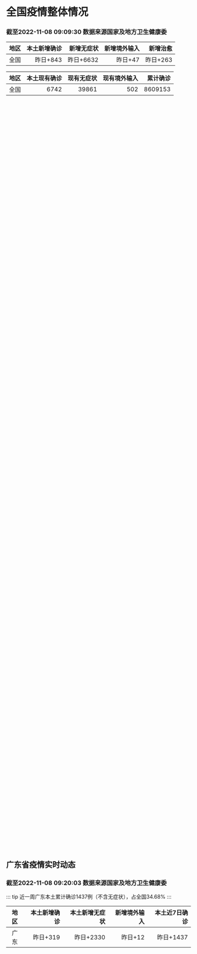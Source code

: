 
# 全国疫情整体情况
### 截至2022-11-08 09:09:30 数据来源国家及地方卫生健康委

|地区|本土新增确诊|新增无症状|新增境外输入|新增治愈|
|:--:|---:|---:|---:|---:|
|全国|昨日+843|昨日+6632|昨日+47|昨日+263|

|地区|本土现有确诊|现有无症状|现有境外输入|累计确诊|
|:--:|---:|---:|---:|---:|
|全国|6742|39861|502|8609153|

<ChinaMap :dataList="dataList" :title="title"/>

<div id="chinaDayModify" style="width:100%;height:500px;margin-bottom:10px;"></div>
<div id="chinaAddHistoryData" style="width:100%;height:500px;margin-bottom:10px;"></div>
<div id="chinaNowHistoryData" style="width:100%;height:500px;margin-bottom:10px;"></div>
<div id="chinaTotalHistoryData" style="width:100%;height:500px;margin-bottom:10px;"></div>


## 广东省疫情实时动态
### 截至2022-11-08 09:20:03 数据来源国家及地方卫生健康委

::: tip 近一周广东本土累计确诊1437例（不含无症状），占全国34.68%
:::

|地区|本土新增确诊|本土新增无症状|新增境外输入|本土近7日确诊|
|:--:|---:|---:|---:|---:|
|广东|昨日+319|昨日+2330|昨日+12|昨日+1437|

<div id="guangdongModify" style="width:100%;height:500px;margin-bottom:10px;"></div>
<div id="guangdongTotalHistory" style="width:100%;height:500px;margin-bottom:10px;"></div>
<div id="guangzhouModifyHistory" style="width:100%;height:500px;margin-bottom:10px;"></div>


<script>
import * as echarts from 'echarts'
export default {
  data(){
    return {
      title: '新增本土确诊',
      dataList: [{name: '台湾', value: 0, addList: []},{name: '香港', value: 0, addList: []},{name: '湖北', value: 0, addList: []},{name: '上海', value: 0, addList: []},{name: '吉林', value: 0, addList: []},{name: '广东', value: 319, addList: [{name: '广州', num: 232},
{name: '茂名', num: 45},
{name: '汕头', num: 25},
{name: '清远', num: 12},
{name: '佛山', num: 2},
]},{name: '海南', value: 2, addList: [{name: '三亚', num: 1},
{name: '海口', num: 1},
]},{name: '四川', value: 21, addList: [{name: '外省返川人员', num: 11},
{name: '乐山', num: 5},
{name: '成都', num: 2},
{name: '巴中', num: 2},
{name: '自贡', num: 1},
]},{name: '内蒙古', value: 159, addList: [{name: '呼和浩特', num: 156},
{name: '包头', num: 2},
{name: '鄂尔多斯', num: 1},
]},{name: '福建', value: 3, addList: [{name: '福州', num: 3},
]},{name: '北京', value: 31, addList: [{name: '朝阳', num: 15},
{name: '昌平', num: 3},
{name: '未公布来源', num: 3},
{name: '通州', num: 3},
{name: '西城', num: 2},
]},{name: '陕西', value: 13, addList: [{name: '安康', num: 6},
{name: '西安', num: 5},
{name: '渭南', num: 2},
]},{name: '河南', value: 86, addList: [{name: '郑州', num: 86},
]},{name: '浙江', value: 1, addList: [{name: '杭州', num: 1},
]},{name: '黑龙江', value: 3, addList: [{name: '哈尔滨', num: 2},
{name: '绥化', num: 1},
]},{name: '山东', value: 5, addList: [{name: '青岛', num: 3},
{name: '枣庄', num: 2},
]},{name: '江苏', value: 1, addList: [{name: '南京', num: 1},
]},{name: '云南', value: 7, addList: [{name: '昆明', num: 4},
{name: '德宏州', num: 3},
]},{name: '天津', value: 2, addList: [{name: '未公布来源', num: 2},
]},{name: '广西', value: 0, addList: []},{name: '辽宁', value: 0, addList: []},{name: '河北', value: 0, addList: []},{name: '新疆', value: 32, addList: [{name: '乌鲁木齐', num: 30},
{name: '伊犁哈萨克自治州', num: 2},
]},{name: '湖南', value: 16, addList: [{name: '怀化', num: 6},
{name: '永州', num: 5},
{name: '株洲', num: 3},
{name: '邵阳', num: 2},
]},{name: '重庆', value: 89, addList: [{name: '沙坪坝区', num: 17},
{name: '大足区', num: 16},
{name: '渝北区', num: 7},
{name: '万州区', num: 6},
{name: '北碚区', num: 6},
]},{name: '山西', value: 33, addList: [{name: '大同', num: 29},
{name: '吕梁', num: 2},
{name: '忻州', num: 2},
]},{name: '安徽', value: 0, addList: []},{name: '江西', value: 3, addList: [{name: '萍乡', num: 3},
]},{name: '西藏', value: 0, addList: []},{name: '甘肃', value: 10, addList: [{name: '未公布来源', num: 10},
]},{name: '贵州', value: 5, addList: [{name: '贵阳', num: 3},
{name: '铜仁', num: 2},
]},{name: '澳门', value: 0, addList: []},{name: '青海', value: 2, addList: [{name: '未公布来源', num: 2},
]},{name: '宁夏', value: 0, addList: []},{name: '南海诸岛', value: 0, addList: []}]
    }
  },
  mounted () {
    const themeObj = {"color":["#2ec7c9","#b6a2de","#5ab1ef","#ffb980","#d87a80","#8d98b3","#e5cf0d","#97b552","#95706d","#dc69aa","#07a2a4","#9a7fd1","#588dd5","#f5994e","#c05050","#59678c","#c9ab00","#7eb00a","#6f5553","#c14089"],"backgroundColor":"rgba(0,0,0,0)","textStyle":{},"title":{"textStyle":{"color":"#008acd"},"subtextStyle":{"color":"#aaaaaa"}},"line":{"itemStyle":{"borderWidth":1},"lineStyle":{"width":2},"symbolSize":3,"symbol":"emptyCircle","smooth":true},"radar":{"itemStyle":{"borderWidth":1},"lineStyle":{"width":2},"symbolSize":3,"symbol":"emptyCircle","smooth":true},"bar":{"itemStyle":{"barBorderWidth":0,"barBorderColor":"#ccc"}},"pie":{"itemStyle":{"borderWidth":0,"borderColor":"#ccc"}},"scatter":{"itemStyle":{"borderWidth":0,"borderColor":"#ccc"}},"boxplot":{"itemStyle":{"borderWidth":0,"borderColor":"#ccc"}},"parallel":{"itemStyle":{"borderWidth":0,"borderColor":"#ccc"}},"sankey":{"itemStyle":{"borderWidth":0,"borderColor":"#ccc"}},"funnel":{"itemStyle":{"borderWidth":0,"borderColor":"#ccc"}},"gauge":{"itemStyle":{"borderWidth":0,"borderColor":"#ccc"}},"candlestick":{"itemStyle":{"color":"#d87a80","color0":"#2ec7c9","borderColor":"#d87a80","borderColor0":"#2ec7c9","borderWidth":1}},"graph":{"itemStyle":{"borderWidth":0,"borderColor":"#ccc"},"lineStyle":{"width":1,"color":"#aaaaaa"},"symbolSize":3,"symbol":"emptyCircle","smooth":true,"color":["#2ec7c9","#b6a2de","#5ab1ef","#ffb980","#d87a80","#8d98b3","#e5cf0d","#97b552","#95706d","#dc69aa","#07a2a4","#9a7fd1","#588dd5","#f5994e","#c05050","#59678c","#c9ab00","#7eb00a","#6f5553","#c14089"],"label":{"color":"#eeeeee"}},"map":{"itemStyle":{"areaColor":"#dddddd","borderColor":"#eeeeee","borderWidth":0.5},"label":{"color":"#d87a80"},"emphasis":{"itemStyle":{"areaColor":"rgba(254,153,78,1)","borderColor":"#444","borderWidth":1},"label":{"color":"rgb(100,0,0)"}}},"geo":{"itemStyle":{"areaColor":"#dddddd","borderColor":"#eeeeee","borderWidth":0.5},"label":{"color":"#d87a80"},"emphasis":{"itemStyle":{"areaColor":"rgba(254,153,78,1)","borderColor":"#444","borderWidth":1},"label":{"color":"rgb(100,0,0)"}}},"categoryAxis":{"axisLine":{"show":true,"lineStyle":{"color":"#008acd"}},"axisTick":{"show":true,"lineStyle":{"color":"#333"}},"axisLabel":{"show":true,"color":"#333"},"splitLine":{"show":false,"lineStyle":{"color":["#eee"]}},"splitArea":{"show":false,"areaStyle":{"color":["rgba(250,250,250,0.3)","rgba(200,200,200,0.3)"]}}},"valueAxis":{"axisLine":{"show":true,"lineStyle":{"color":"#008acd"}},"axisTick":{"show":true,"lineStyle":{"color":"#333"}},"axisLabel":{"show":true,"color":"#333"},"splitLine":{"show":true,"lineStyle":{"color":["#eee"]}},"splitArea":{"show":true,"areaStyle":{"color":["rgba(250,250,250,0.3)","rgba(200,200,200,0.3)"]}}},"logAxis":{"axisLine":{"show":true,"lineStyle":{"color":"#008acd"}},"axisTick":{"show":true,"lineStyle":{"color":"#333"}},"axisLabel":{"show":true,"color":"#333"},"splitLine":{"show":true,"lineStyle":{"color":["#eee"]}},"splitArea":{"show":true,"areaStyle":{"color":["rgba(250,250,250,0.3)","rgba(200,200,200,0.3)"]}}},"timeAxis":{"axisLine":{"show":true,"lineStyle":{"color":"#008acd"}},"axisTick":{"show":true,"lineStyle":{"color":"#333"}},"axisLabel":{"show":true,"color":"#333"},"splitLine":{"show":true,"lineStyle":{"color":["#eee"]}},"splitArea":{"show":false,"areaStyle":{"color":["rgba(250,250,250,0.3)","rgba(200,200,200,0.3)"]}}},"toolbox":{"iconStyle":{"borderColor":"#2ec7c9"},"emphasis":{"iconStyle":{"borderColor":"#18a4a6"}}},"legend":{"textStyle":{"color":"#333333"}},"tooltip":{"axisPointer":{"lineStyle":{"color":"#008acd","width":"1"},"crossStyle":{"color":"#008acd","width":"1"}}},"timeline":{"lineStyle":{"color":"#008acd","width":1},"itemStyle":{"color":"#008acd","borderWidth":1},"controlStyle":{"color":"#008acd","borderColor":"#008acd","borderWidth":0.5},"checkpointStyle":{"color":"#2ec7c9","borderColor":"#2ec7c9"},"label":{"color":"#008acd"},"emphasis":{"itemStyle":{"color":"#a9334c"},"controlStyle":{"color":"#008acd","borderColor":"#008acd","borderWidth":0.5},"label":{"color":"#008acd"}}},"visualMap":{"color":["#5ab1ef","#e0ffff"]},"dataZoom":{"backgroundColor":"rgba(47,69,84,0)","dataBackgroundColor":"#efefff","fillerColor":"rgba(182,162,222,0.2)","handleColor":"#008acd","handleSize":"100%","textStyle":{"color":"#333333"}},"markPoint":{"label":{"color":"#eeeeee"},"emphasis":{"label":{"color":"#eeeeee"}}}}

    echarts.registerTheme('dark', (themeObj))

    this.chartChDay = echarts.init(document.getElementById("chinaDayModify"), "dark")
,this.chartChAdd = echarts.init(document.getElementById("chinaAddHistoryData"), "dark")
,this.chartChNow = echarts.init(document.getElementById("chinaNowHistoryData"), "dark")
,this.chartChTotal = echarts.init(document.getElementById("chinaTotalHistoryData"), "dark")
,this.chartGdMod = echarts.init(document.getElementById("guangdongModify"), "dark")
,this.chartGdTotal = echarts.init(document.getElementById("guangdongTotalHistory"), "dark")
,this.chartGzMod = echarts.init(document.getElementById("guangzhouModifyHistory"), "dark")


    const option_gd_mod = {
      title: {
        text: '广东疫情新增趋势（人）'
      },
      tooltip: {
        trigger: 'axis',
        axisPointer: {
          type: 'cross',
          label: {
            backgroundColor: '#6a7985'
          }
        }
      },
      legend: {
        top: 20,
        data: [{name: '本土新增确诊',icon: 'rect'}, {name: '本土新增无症状',icon: 'rect'},{name: '新增境外输入',icon: 'rect'}]
      },
      grid: {
        left: '3%',
        right: '4%',
        bottom: '3%',
        containLabel: true
      },
      toolbox: {
        feature: {
          saveAsImage: {}
        }
      },
      xAxis: {
        type: 'category',
        boundaryGap: false,
        data: ["09.10","09.11","09.12","09.13","09.14","09.15","09.16","09.17","09.18","09.19","09.20","09.21","09.22","09.23","09.24","09.25","09.26","09.27","09.28","09.29","09.30","10.01","10.02","10.03","10.04","10.05","10.06","10.07","10.08","10.09","10.10","10.11","10.12","10.13","10.14","10.15","10.16","10.17","10.18","10.19","10.20","10.21","10.22","10.23","10.24","10.25","10.26","10.27","10.28","10.29","10.30","10.31","11.01","11.02","11.03","11.04","11.05","11.06","11.07",]
      },
      yAxis: {
        type: 'value'
      },
      series: [
        {
          name: '本土新增确诊',
          type: 'line',
          areaStyle: {},
          emphasis: {
            focus: 'series'
          },
          data: [15,17,7,6,5,5,3,2,1,0,3,1,2,5,6,7,12,4,18,16,22,17,19,27,34,37,41,47,34,31,38,43,36,53,60,35,23,36,50,26,27,19,32,23,33,45,15,27,63,83,291,242,125,103,195,219,252,224,319,]
        },
        {
          name: '本土新增无症状',
          type: 'line',
          areaStyle: {},
          emphasis: {
            focus: 'series'
          },
          data: [10,11,4,3,4,1,1,1,2,1,2,2,4,0,0,5,5,2,5,15,21,10,24,16,24,27,34,27,21,24,25,11,17,21,29,29,38,61,48,58,62,74,59,70,62,67,84,88,136,195,468,458,298,356,470,669,1330,1882,2330,]
        },
        {
          name: '新增境外输入',
          type: 'line',
          areaStyle: {},
          emphasis: {
            focus: 'series'
          },
          data: [19,21,12,11,8,10,15,7,11,15,12,13,14,15,12,19,14,15,21,15,11,29,11,19,18,19,27,10,14,27,27,14,17,15,24,18,18,11,12,14,25,17,9,19,12,6,5,11,14,14,8,7,10,12,13,9,21,10,12,]
        }
      ]
    };

    const option_gd_total = {
      title: {
        text: '广东疫情概览（人）'
      },
      tooltip: {
        trigger: 'axis',
        axisPointer: {
          type: 'cross',
          label: {
            backgroundColor: '#6a7985'
          }
        }
      },
      legend: {
        top: 20,
        data: [{name: '累计确诊',icon: 'rect'},{name: '累计治愈',icon: 'rect'}]
      },
      grid: {
        left: '3%',
        right: '4%',
        bottom: '3%',
        containLabel: true
      },
      toolbox: {
        feature: {
          saveAsImage: {}
        }
      },
      xAxis: {
        type: 'category',
        boundaryGap: false,
        data: ["09.10","09.11","09.12","09.13","09.14","09.15","09.16","09.17","09.18","09.19","09.20","09.21","09.22","09.23","09.24","09.25","09.26","09.27","09.28","09.29","09.30","10.01","10.02","10.03","10.04","10.05","10.06","10.07","10.08","10.09","10.10","10.11","10.12","10.13","10.14","10.15","10.16","10.17","10.18","10.19","10.20","10.21","10.22","10.23","10.24","10.25","10.26","10.27","10.28","10.29","10.30","10.31","11.01","11.02","11.03","11.04","11.05","11.06","11.07",]
      },
      yAxis: {
        type: 'value'
      },
      series: [
        {
          name: '累计确诊',
          type: 'line',
          areaStyle: {},
          emphasis: {
            focus: 'series'
          },
          data: [9642,9680,9699,9716,9729,9744,9762,9771,9783,9798,9813,9827,9843,9863,9881,9905,9931,9950,9991,10022,10055,10101,10131,10177,10229,10285,10353,10410,10458,10516,10581,10638,10691,10759,10843,10896,10947,10994,11056,11106,11138,11174,11215,11257,11302,11353,11373,11411,11488,11585,11884,12133,12268,12383,12591,12819,13092,13336,13657,]
        },
        {
          name: '累计治愈',
          type: 'line',
          areaStyle: {},
          emphasis: {
            focus: 'series'
          },
          data: [8888,8923,8959,9011,9075,9140,9140,9140,9140,9140,9140,9140,9529,9529,9529,9529,9529,9529,9529,9529,9529,9529,9529,9529,9529,9529,9877,9877,9877,9972,10007,10048,10091,10127,10127,10127,10178,10239,10298,10298,10298,10298,10298,10298,10298,10298,10298,10298,10298,10298,10298,10298,10298,10298,10298,10298,10298,10298,10298,]
        }
      ]
    };

    const option_gz_mod = {
      title: {
        text: '广州疫情新增趋势（人）'
      },
      tooltip: {
        trigger: 'axis',
        axisPointer: {
          type: 'cross',
          label: {
            backgroundColor: '#6a7985'
          }
        }
      },
      legend: {
        top: 20,
        data: [{name: '本土新增确诊',icon: 'rect'},{name: '本土新增无症状',icon: 'rect'}]
      },
      grid: {
        left: '3%',
        right: '4%',
        bottom: '3%',
        containLabel: true
      },
      toolbox: {
        feature: {
          saveAsImage: {}
        }
      },
      xAxis: {
        type: 'category',
        boundaryGap: false,
        data: ["0910","0911","0912","0913","0914","0915","0916","0917","0918","0919","0920","0921","0922","0923","0924","0925","0926","0927","0928","0929","0930","1001","1002","1003","1004","1005","1006","1007","1008","1009","1010","1011","1012","1013","1014","1015","1016","1017","1018","1019","1020","1021","1022","1023","1024","1025","1026","1027","1028","1029","1030","1031","1101","1102","1103","1104","1105","1106","1107",]
      },
      yAxis: {
        type: 'value'
      },
      series: [
        {
          name: '本土新增确诊',
          type: 'line',
          areaStyle: {},
          emphasis: {
            focus: 'series'
          },
          data: [0,0,0,0,0,0,0,1,0,0,0,0,1,4,5,2,2,0,1,1,2,0,5,10,12,14,21,17,18,5,13,6,10,25,23,20,3,16,22,6,10,12,18,16,22,27,11,19,54,66,232,190,85,83,149,168,183,158,232,]
        },
        {
          name: '本土新增无症状',
          type: 'line',
          areaStyle: {},
          emphasis: {
            focus: 'series'
          },
          data: [0,0,0,0,0,0,1,0,1,0,1,2,4,0,0,0,1,1,0,2,0,0,3,7,5,13,8,12,9,15,1,2,7,3,8,16,27,43,31,44,46,46,39,53,43,46,39,46,85,125,295,289,253,323,430,635,1259,1813,2263,]
        }
      ]
    };

    const option_ch_day  = {
      series: [
        {
          type: 'treemap',
          data: [
            {
              name: '本土新增确诊昨日+843',
              value: 843,
            },
            {
              name: '新增无症状昨日+6632',
              value: 6632,
            },
            {
              name: '新增境外输入昨日+47',
              value: 47,
            },
            {
              name: '新增治愈昨日+263',
              value: 263,
            },
          ]
        }
      ]
    };

    const option_ch_add = {
      title: {
        text: '新增疫情整体走势'
      },
      tooltip: {
        trigger: 'axis',
        axisPointer: {
          type: 'cross',
          label: {
            backgroundColor: '#6a7985'
          }
        }
      },
      legend: {
        top: 20,
        data: [{name: '本土确诊',icon: 'rect'}, {name: '无症状感染',icon: 'rect'},{name: '新增境外输入',icon: 'rect'}]
      },
      grid: {
        left: '3%',
        right: '4%',
        bottom: '3%',
        containLabel: true
      },
      toolbox: {
        feature: {
          saveAsImage: {}
        }
      },
      xAxis: {
        type: 'category',
        boundaryGap: false,
        data: ["09.08","09.09","09.10","09.11","09.12","09.13","09.14","09.15","09.16","09.17","09.18","09.19","09.20","09.21","09.22","09.23","09.24","09.25","09.26","09.27","09.28","09.29","09.30","10.01","10.02","10.03","10.04","10.05","10.06","10.07","10.08","10.09","10.10","10.11","10.12","10.13","10.14","10.15","10.16","10.17","10.18","10.19","10.20","10.21","10.22","10.23","10.24","10.25","10.26","10.27","10.28","10.29","10.30","10.31","11.01","11.02","11.03","11.04","11.05","11.06","11.07",]
      },
      yAxis: {
        type: 'value'
      },
      series: [
        {
          name: '本土确诊',
          type: 'line',
          areaStyle: {},
          emphasis: {
            focus: 'series'
          },
          data: [259,239,179,164,188,196,126,102,76,106,92,104,123,114,121,129,159,235,173,119,106,97,106,116,189,250,223,183,216,447,441,373,427,374,322,249,291,174,182,208,204,164,158,159,155,173,205,297,193,214,324,353,479,498,409,531,704,596,526,535,843,]
        },
        {
          name: '无症状感染',
          type: 'line',
          areaStyle: {},
          emphasis: {
            focus: 'series'
          },
          data: [1033,994,959,785,727,762,823,746,505,930,715,525,485,512,627,624,601,597,636,625,526,625,549,432,466,626,747,1005,1267,1301,1307,1566,1662,1386,1154,1010,900,668,534,587,630,643,638,658,683,751,875,944,924,1123,1153,1566,2220,2221,2346,2669,3167,3063,3894,4961,6632,]
        },
        {
          name: '新增境外输入',
          type: 'line',
          areaStyle: {},
          emphasis: {
            focus: 'series'
          },
          data: [42,51,55,62,54,41,41,59,64,48,55,48,43,51,54,59,58,60,72,75,64,59,66,63,51,57,50,46,72,54,62,61,64,43,50,64,70,70,63,42,43,47,56,56,52,48,41,41,38,48,53,48,42,49,56,50,53,61,62,34,47,]
        }
      ]
    };

    const option_ch_now = {
      title: {
        text: '现有疫情整体走势'
      },
      tooltip: {
        trigger: 'axis',
        axisPointer: {
          type: 'cross',
          label: {
            backgroundColor: '#6a7985'
          }
        }
      },
      legend: {
        top: 20,
        data: [{name: '本土确诊',icon: 'rect'}, {name: '无症状感染',icon: 'rect'},{name: '新增境外输入',icon: 'rect'}]
      },
      grid: {
        left: '3%',
        right: '4%',
        bottom: '3%',
        containLabel: true
      },
      toolbox: {
        feature: {
          saveAsImage: {}
        }
      },
      xAxis: {
        type: 'category',
        boundaryGap: false,
        data: ["09.08","09.09","09.10","09.11","09.12","09.13","09.14","09.15","09.16","09.17","09.18","09.19","09.20","09.21","09.22","09.23","09.24","09.25","09.26","09.27","09.28","09.29","09.30","10.01","10.02","10.03","10.04","10.05","10.06","10.07","10.08","10.09","10.10","10.11","10.12","10.13","10.14","10.15","10.16","10.17","10.18","10.19","10.20","10.21","10.22","10.23","10.24","10.25","10.26","10.27","10.28","10.29","10.30","10.31","11.01","11.02","11.03","11.04","11.05","11.06","11.07",]
      },
      yAxis: {
        type: 'value'
      },
      series: [
        {
          name: '本土确诊',
          type: 'line',
          areaStyle: {},
          emphasis: {
            focus: 'series'
          },
          data: [5666,5575,5403,5083,4851,4714,4334,3681,3502,3293,3070,2881,2726,2606,2494,2477,2395,2404,2381,2378,2365,2359,2301,2314,2306,2341,2261,2263,2329,2666,2977,3240,3460,3637,3779,3824,3906,3854,3808,3777,3677,3595,3529,3362,3245,3179,3062,3127,3104,3107,3252,3440,3751,4101,4324,4641,5070,5473,5792,6113,6742,]
        },
        {
          name: '无症状感染',
          type: 'line',
          areaStyle: {},
          emphasis: {
            focus: 'series'
          },
          data: [560,560,567,568,566,563,550,565,586,572,576,577,571,577,564,563,552,558,585,613,632,610,608,631,623,629,615,620,628,633,641,646,644,623,618,632,657,650,655,636,635,623,624,624,629,605,592,578,562,551,549,547,527,537,530,523,527,530,532,504,502,]
        },
        {
          name: '新增境外输入',
          type: 'line',
          areaStyle: {},
          emphasis: {
            focus: 'series'
          },
          data: [23400,22660,22555,21919,21298,20832,20206,18729,18148,17756,17213,16241,14762,14010,13518,11627,11277,10573,10414,10373,10105,9829,9770,9618,8814,8449,8109,8069,8744,9419,10193,11206,11944,12805,13455,13998,14442,14606,14679,14750,14715,14774,14658,14360,14193,14094,14026,14399,14475,14817,15140,15931,17538,19036,20631,22423,24734,26924,30018,34158,39861,]
        }
      ]
    };

    const option_ch_total = {
      title: {
        text: '累计疫情整体走势'
      },
      tooltip: {
        trigger: 'axis',
        axisPointer: {
          type: 'cross',
          label: {
            backgroundColor: '#6a7985'
          }
        }
      },
      legend: {
        top: 20,
        data: [{name: '确诊(含港澳台)', con: 'rect'}, {name: '死亡(含港澳台)',icon: 'rect'}]
      },
      grid: {
        left: '3%',
        right: '4%',
        bottom: '3%',
        containLabel: true
      },
      toolbox: {
        feature: {
          saveAsImage: {}
        }
      },
      xAxis: {
        type: 'category',
        boundaryGap: false,
        data: ["09.08","09.09","09.10","09.11","09.12","09.13","09.14","09.15","09.16","09.17","09.18","09.19","09.20","09.21","09.22","09.23","09.24","09.25","09.26","09.27","09.28","09.29","09.30","10.01","10.02","10.03","10.04","10.05","10.06","10.07","10.08","10.09","10.10","10.11","10.12","10.13","10.14","10.15","10.16","10.17","10.18","10.19","10.20","10.21","10.22","10.23","10.24","10.25","10.26","10.27","10.28","10.29","10.30","10.31","11.01","11.02","11.03","11.04","11.05","11.06","11.07",]
      },
      yAxis: {
        type: 'value'
      },
      series: [
        {
          name: '确诊(含港澳台)',
          type: 'line',
          areaStyle: {},
          emphasis: {
            focus: 'series'
          },
          data: [6223835,6259551,6296680,6330038,6356783,6404975,6455788,6502479,6545234,6585920,6626392,6655661,6701113,6748819,6792066,6833790,6872895,6912675,6942179,6988610,7037863,7083359,7127469,7171159,7215114,7249310,7299603,7355347,7402656,7454504,7499946,7499946,7578751,7621171,7621171,7621171,7778306,7822739,7865269,7895059,7895059,7895059,8026778,8064765,8101522,8137786,8137786,8137786,8246496,8283181,8318921,8352484,8385213,8409023,8444367,8478830,8510115,8538758,8565587,8591083,8609153,]
        },
        {
          name: '死亡(含港澳台)',
          type: 'line',
          areaStyle: {},
          emphasis: {
            focus: 'series'
          },
          data: [25171,25237,25275,25315,25354,25381,25428,25491,25553,25603,25671,25712,25744,25792,25868,26074,26132,26176,26244,26278,26330,26388,26446,26500,26568,26609,21422,26706,26769,26823,26823,26823,26823,26823,26823,26823,26823,26823,26823,26823,26823,26823,26823,26823,26823,26823,26823,26823,26823,26823,26823,26823,26823,26823,26823,26823,26823,26823,26823,26823,28900,]
        }
      ]
    };

    this.chartGdMod.setOption(option_gd_mod);
    this.chartGdTotal.setOption(option_gd_total);
    this.chartGzMod.setOption(option_gz_mod);
    this.chartChDay.setOption(option_ch_day);
    this.chartChAdd.setOption(option_ch_add);
    this.chartChNow.setOption(option_ch_now);
    this.chartChTotal.setOption(option_ch_total);

    window.onresize = () => {
      this.chartGdMod.resize()
      this.chartGdTotal.resize()
      this.chartGzMod.resize()
      this.chartChDay.resize()
      this.chartChAdd.resize()
      this.chartChNow.resize()
      this.chartChTotal.resize()
    }
  }
}
</script>

## 广东省各地区疫情情况

::: danger 281个中高风险地区
:::

|地区|本土新增确诊|本土新增无症状|本土近7日确诊|中高风险地区|
|:--:|---:|---:|---:|---:|
|广州|+232|+2263|+1058|+112|
|茂名|+45|+16|+128|+91|
|汕头|+25|+30|+142|+24|
|清远|+12|+5|+19|+2|
|佛山|+2|+3|+7|0|
|深圳|+1|0|+46|+20|
|潮州|+1|0|+2|0|
|珠海|+1|0|+1|0|
|梅州|0|+4|+18|+6|
|东莞|0|+4|+2|+9|
|揭阳|0|+3|0|0|
|江门|0|+1|+6|+3|
|湛江|0|+1|+4|+14|
|阳江|0|0|+1|0|
|河源|0|0|+1|0|
|云浮|0|0|+1|0|
|韶关|0|0|+1|0|
|汕尾|0|0|0|0|
|肇庆|0|0|0|0|
|惠州|0|0|0|0|
|中山|0|0|0|0|


## 广东疫情热点动态

  
### 11-08 10:01
::: tip 11月7日，茂名新增本土确诊病例44例，本土无症状感染者16例
据11月8日广东省卫生健康委消息，11月7日0-24时，全省新增本土确诊病例198例（广州114例，深圳1例，汕头25例，佛山2例，茂名44例，清远11例，潮州1例）；新增本土无症状感染者2330例（...

信息来源：南方PLUS

[阅读全文](https://h5.baike.qq.com/mobile/landing.html?docid=20221108A01TNC00&isNews=1&adtag=wxjk.yqssc.yqdt)
:::

### 11-08 10:01
::: tip 11月7日，梅州市丰顺县“1023”疫情新增感染者4例
11月7日，梅州市丰顺县“1023”疫情新增4例阳性病例（均为无症状感染者），集中隔离发现4例。新增病例情况如下：病例430：男，65岁,居住在丰顺县汤坑镇邓屋村新屋下，集中隔离发现。病例431：女，...

信息来源：南方PLUS

[阅读全文](https://h5.baike.qq.com/mobile/landing.html?docid=20221108A01TNF00&isNews=1&adtag=wxjk.yqssc.yqdt)
:::

### 11-08 08:51
::: tip 广州新增本土确诊114例，无症状感染者2263例
广东卫健委今日通报，11月7日0-24时，全省新增本土确诊病例198例（广州114例，深圳1例，汕头25例，佛山2例，茂名44例，清远11例，潮州1例）；新增本土无症状感染者2330例（广州2263例...

信息来源：南方都市报

[阅读全文](https://h5.baike.qq.com/mobile/landing.html?docid=20221108A017C300&isNews=1&adtag=wxjk.yqssc.yqdt)
:::

### 11-08 08:44
::: tip 广东11月7日新增新增本土确诊病例319例、本土无症状感染者2330例
广东卫健委通报，11月7日0-24时，全省新增本土确诊病例198例（广州114例，深圳1例，汕头25例，佛山2例，茂名44例，清远11例，潮州1例）；新增本土无症状感染者2330例（广州2263例，汕...

信息来源：界面新闻

[阅读全文](https://h5.baike.qq.com/mobile/landing.html?docid=20221108A015MQ00&isNews=1&adtag=wxjk.yqssc.yqdt)
:::

### 11-08 08:34
::: tip 深圳11月7日新增本土确诊1例
深圳卫健委通报，11月7日0-24时，深圳新增1例新冠肺炎确诊病例，在非闭环管理的重点人员筛查中发现。新增病例情况如下病例1居住在宝安区沙井街道壆岗盛芳园北区，在非闭环管理的重点人员筛查中发现。上述病...

信息来源：界面新闻

[阅读全文](https://h5.baike.qq.com/mobile/landing.html?docid=20221108A0144B00&isNews=1&adtag=wxjk.yqssc.yqdt)
:::

### 11-08 00:05
::: tip 电白：党建引领“小网格”，凝聚防疫“大力量”
11月2日，新冠疫情再次来袭茂名，茂南、高州、化州、信宜等地均已出现多起病例，全城进入抗疫状态。面对复杂严峻的疫情防控形势，电白区坚持“早”字为先，“严”字当头，以快制快，充分发挥党建引领社会治理五级...

信息来源：南方PLUS

[阅读全文](https://h5.baike.qq.com/mobile/landing.html?docid=20221108A002H300&isNews=1&adtag=wxjk.yqssc.yqdt)
:::

### 11-08 00:05
::: tip 汕头濠江：各级各部门并肩作战，合力筑牢疫情防控网
11月4日至6日，濠江区开展户籍人口、外来人员全员核酸检测工作。各级各部门严格落实区委区政府相关防疫要求，全力投入一线疫情防控工作，合力筑牢疫情防控网。“工”坚克难“会”聚力量，全员下沉抗疫濠江区总工...

信息来源：南方PLUS

[阅读全文](https://h5.baike.qq.com/mobile/landing.html?docid=20221108A002G800&isNews=1&adtag=wxjk.yqssc.yqdt)
:::

### 11-08 08:41
::: tip 2022年11月8日广东省新冠肺炎疫情情况
                                                        　　11月7日0-24时，全省新增本土确诊病例198例（广州114例，深圳1例，汕头25...

信息来源：广东省卫生健康委员会

[阅读全文](https://h5.baike.qq.com/mobile/landing.html?docid=WJW20221108UWH4JT9V&isNews=1&adtag=wxjk.yqssc.yqdt)
:::

### 11-07 22:25
::: tip 广州白云：11月8日开展全区全员核酸筛查
文/羊城晚报全媒体记者 符畅11月7日，广州市白云区新冠肺炎防控指挥办新冠病毒检测工作专班发布关于11月8日开展全区全员核酸筛查工作的通告，全文如下：白云区广大市民朋友：疫情防控，人人有责！根据新冠肺...

信息来源：羊城派

[阅读全文](https://h5.baike.qq.com/mobile/landing.html?docid=20221107A09TMV00&isNews=1&adtag=wxjk.yqssc.yqdt)
:::

### 11-07 22:05
::: tip 广州慈善力量集结，共同助力疫情防控
文/羊城晚报全媒体记者 符畅通讯员 李国全、王梦华近日来，广州多个社区全力开展疫情防控工作。广州市公益慈善力量再次集结：爱心企业积极响应，捐资捐物为疫情防控大后方提供物资保障支持；公益慈善组织紧急行动...

信息来源：羊城派

[阅读全文](https://h5.baike.qq.com/mobile/landing.html?docid=20221107A09O0S00&isNews=1&adtag=wxjk.yqssc.yqdt)
:::


## 广州疫情热点动态

  
### 11-08 08:51
::: tip 广州新增本土确诊114例，无症状感染者2263例
广东卫健委今日通报，11月7日0-24时，全省新增本土确诊病例198例（广州114例，深圳1例，汕头25例，佛山2例，茂名44例，清远11例，潮州1例）；新增本土无症状感染者2330例（广州2263例...

信息来源：南方都市报

[阅读全文](https://h5.baike.qq.com/mobile/landing.html?docid=20221108A017C300&isNews=1&adtag=wxjk.yqssc.yqdt)
:::

### 11-08 10:01
::: tip 11月7日，茂名新增本土确诊病例44例，本土无症状感染者16例
据11月8日广东省卫生健康委消息，11月7日0-24时，全省新增本土确诊病例198例（广州114例，深圳1例，汕头25例，佛山2例，茂名44例，清远11例，潮州1例）；新增本土无症状感染者2330例（...

信息来源：南方PLUS

[阅读全文](https://h5.baike.qq.com/mobile/landing.html?docid=20221108A01TNC00&isNews=1&adtag=wxjk.yqssc.yqdt)
:::

### 11-08 10:01
::: tip 11月7日，梅州市丰顺县“1023”疫情新增感染者4例
11月7日，梅州市丰顺县“1023”疫情新增4例阳性病例（均为无症状感染者），集中隔离发现4例。新增病例情况如下：病例430：男，65岁,居住在丰顺县汤坑镇邓屋村新屋下，集中隔离发现。病例431：女，...

信息来源：南方PLUS

[阅读全文](https://h5.baike.qq.com/mobile/landing.html?docid=20221108A01TNF00&isNews=1&adtag=wxjk.yqssc.yqdt)
:::

### 11-08 08:44
::: tip 广东11月7日新增新增本土确诊病例319例、本土无症状感染者2330例
广东卫健委通报，11月7日0-24时，全省新增本土确诊病例198例（广州114例，深圳1例，汕头25例，佛山2例，茂名44例，清远11例，潮州1例）；新增本土无症状感染者2330例（广州2263例，汕...

信息来源：界面新闻

[阅读全文](https://h5.baike.qq.com/mobile/landing.html?docid=20221108A015MQ00&isNews=1&adtag=wxjk.yqssc.yqdt)
:::

### 11-08 08:34
::: tip 深圳11月7日新增本土确诊1例
深圳卫健委通报，11月7日0-24时，深圳新增1例新冠肺炎确诊病例，在非闭环管理的重点人员筛查中发现。新增病例情况如下病例1居住在宝安区沙井街道壆岗盛芳园北区，在非闭环管理的重点人员筛查中发现。上述病...

信息来源：界面新闻

[阅读全文](https://h5.baike.qq.com/mobile/landing.html?docid=20221108A0144B00&isNews=1&adtag=wxjk.yqssc.yqdt)
:::

### 11-08 00:05
::: tip 电白：党建引领“小网格”，凝聚防疫“大力量”
11月2日，新冠疫情再次来袭茂名，茂南、高州、化州、信宜等地均已出现多起病例，全城进入抗疫状态。面对复杂严峻的疫情防控形势，电白区坚持“早”字为先，“严”字当头，以快制快，充分发挥党建引领社会治理五级...

信息来源：南方PLUS

[阅读全文](https://h5.baike.qq.com/mobile/landing.html?docid=20221108A002H300&isNews=1&adtag=wxjk.yqssc.yqdt)
:::

### 11-08 00:05
::: tip 汕头濠江：各级各部门并肩作战，合力筑牢疫情防控网
11月4日至6日，濠江区开展户籍人口、外来人员全员核酸检测工作。各级各部门严格落实区委区政府相关防疫要求，全力投入一线疫情防控工作，合力筑牢疫情防控网。“工”坚克难“会”聚力量，全员下沉抗疫濠江区总工...

信息来源：南方PLUS

[阅读全文](https://h5.baike.qq.com/mobile/landing.html?docid=20221108A002G800&isNews=1&adtag=wxjk.yqssc.yqdt)
:::

### 11-08 08:41
::: tip 2022年11月8日广东省新冠肺炎疫情情况
                                                        　　11月7日0-24时，全省新增本土确诊病例198例（广州114例，深圳1例，汕头25...

信息来源：广东省卫生健康委员会

[阅读全文](https://h5.baike.qq.com/mobile/landing.html?docid=WJW20221108UWH4JT9V&isNews=1&adtag=wxjk.yqssc.yqdt)
:::

### 11-07 22:25
::: tip 广州白云：11月8日开展全区全员核酸筛查
文/羊城晚报全媒体记者 符畅11月7日，广州市白云区新冠肺炎防控指挥办新冠病毒检测工作专班发布关于11月8日开展全区全员核酸筛查工作的通告，全文如下：白云区广大市民朋友：疫情防控，人人有责！根据新冠肺...

信息来源：羊城派

[阅读全文](https://h5.baike.qq.com/mobile/landing.html?docid=20221107A09TMV00&isNews=1&adtag=wxjk.yqssc.yqdt)
:::

### 11-07 22:05
::: tip 广州慈善力量集结，共同助力疫情防控
文/羊城晚报全媒体记者 符畅通讯员 李国全、王梦华近日来，广州多个社区全力开展疫情防控工作。广州市公益慈善力量再次集结：爱心企业积极响应，捐资捐物为疫情防控大后方提供物资保障支持；公益慈善组织紧急行动...

信息来源：羊城派

[阅读全文](https://h5.baike.qq.com/mobile/landing.html?docid=20221107A09O0S00&isNews=1&adtag=wxjk.yqssc.yqdt)
:::

